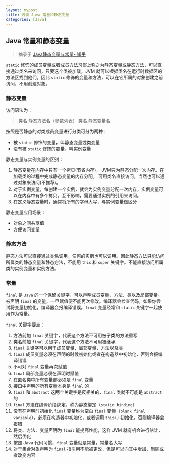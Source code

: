 ```yaml
---
layout: mypost
title: 浅谈 Java 常量和静态变量
categories: [Java]
---
```




## Java 常量和静态变量

> 摘录于 [Java静态变量与常量- 知乎](https://zhuanlan.zhihu.com/p/30152824)

`static` 修饰的成员变量或者成员方法习惯上称之为静态变量或静态方法，可以直接通过类名来访问，只要这个类被加载，JVM 就可以根据类名在运行时数据区的方法区找到他们。因此 `static` 修饰的变量和方法，可以在它所属的对象创建之前访问，不用创建对象。

### 静态变量

访问语法为：

> 类名.静态方法名（参数列表）
> 类名.静态变量名

按照是否静态的对类成员变量进行分类可分为两种：

+ 被 `static` 修饰的变量，叫静态变量或类变量
+ 没有被 `static` 修饰的变量，叫实例变量

静态变量与实例变量的区别：

1. 静态变量在内存中只有一个拷贝(节省内存)， JVM只为静态分配一次内存。在加载类的过程中完成静态变量的内存分配。 可用类名直接访问，当然也可以通过对象来访问(不推荐)。
2. 对于实例变量，每创建一个实例，就会为实例变量分配一次内存，实例变量可以在内存中有多个拷贝，互不影响，需要通过实例的引用来访问。
3. 在定义静态变量时，通常将所有的字母大写，与实例变量做区分

静态变量应用场景：

+ 对象之间共享值
+ 方便访问变量

### 静态方法

静态方法可以直接通过类名调用，任何的实例也可以调用。因此静态方法只能访问所属类的静态变量和静态方法，不能用 `this` 和 `super` 关键字。不能直接访问所属类的实例变量和实例方法。

### 常量

`final` 是 `Java` 的一个保留关键字，可以声明成员变量、方法、类以及局部变量。被声明 `final` 的变量，一旦赋值便不能再次修改。编译器会检查代码，如果你尝试将变量初始化，编译器会报编译错误。`final` 变量经常和 `static` 关键字一起使用作为常量。

`final` 关键字要点：

1. 方法前加 `final` 关键字，代表这个方法不可用被子类的方法重写
2. 类名前加 `final` 关键字，代表这个方法不可用被继承
3. `final` 关键字可以用于成员变量、局部变量、方法以及类
4. `final` 成员变量必须在声明的时候初始化或者在构造器中初始化，否则会报编译错误
5. 不可对 `final` 变量再次赋值
6. `final` 局部变量必须在声明时赋值
7. 在匿名类中所有变量都必须是 `final` 变量
8. 接口中声明的所有变量本身是 `final` 的
9. `final` 和 `abstract` 这两个关键字是反相关的，`final` 类就不可能是 `abstract` 的
10. `final` 方法在编译阶段绑定，称为静态绑定（`static binding`）
11. 没有在声明时初始化 `final` 变量称为空白 `final` 变量（`blank final variable`），必须在构造器中初始化，或者调用 `this()` 初始化。否则编译器会报错
12. 将类、方法、变量声明为 `final` 能提高性能，这样 JVM 就有机会进行估计，然后优化
13. 按照 Java 代码习惯，`final` 变量就是常量，常量名大写
14. 对于集合对象声明为 `final` 指引用不能被更改，但是可以向其中增加、删除或者改变内容
